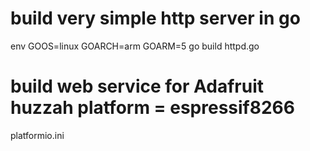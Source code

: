 # build very simple http server in go
env GOOS=linux GOARCH=arm GOARM=5 go build httpd.go

# build web service for Adafruit huzzah platform = espressif8266
platformio.ini
